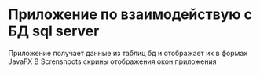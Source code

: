 # Приложение по взаимодействую с БД sql server

Приложение получает данные из таблиц бд и отображает их в формах JavaFX
В Screnshoots скрины отображения окон приложения

